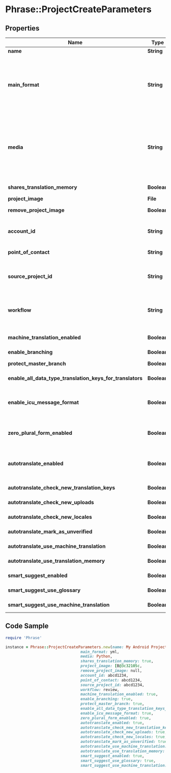 # Phrase::ProjectCreateParameters

## Properties

Name | Type | Description | Notes
------------ | ------------- | ------------- | -------------
**name** | **String** | Name of the project | 
**main_format** | **String** | Main file format specified by its API Extension name. Used for locale downloads if no format is specified. For API Extension names of available file formats see &lt;a href&#x3D;\&quot;https://support.phrase.com/hc/en-us/sections/6111343326364\&quot;&gt;Format Guide&lt;/a&gt; or our &lt;a href&#x3D;\&quot;#formats\&quot;&gt;Formats API Endpoint&lt;/a&gt;. | [optional] 
**media** | **String** | (Optional) Main technology stack used in the project. It affects for example the suggested placeholder style. Predefined values include: &#x60;Ruby&#x60;, &#x60;JavaScript&#x60;, &#x60;AngularJS&#x60;, &#x60;React&#x60;, &#x60;iOS&#x60;, &#x60;Android&#x60;, &#x60;Python&#x60;, &#x60;PHP&#x60;, &#x60;Java&#x60;, &#x60;Go&#x60;, &#x60;Windows Phone&#x60;, &#x60;Rails&#x60;, &#x60;Node.js&#x60;, &#x60;.NET&#x60;, &#x60;Django&#x60;, &#x60;Symfony&#x60;, &#x60;Yii Framework&#x60;, &#x60;Zend Framework&#x60;, &#x60;Apple App Store Description&#x60;, &#x60;Google Play Description&#x60;, but it can also take any other value. | [optional] 
**shares_translation_memory** | **Boolean** | Indicates whether the project should share the account&#39;s translation memory | [optional] 
**project_image** | **File** | Image to identify the project | [optional] 
**remove_project_image** | **Boolean** | Indicates whether the project image should be deleted. | [optional] 
**account_id** | **String** | Account ID to specify the actual account the project should be created in. Required if the requesting user is a member of multiple accounts. | [optional] 
**point_of_contact** | **String** | (Optional) User ID of the point of contact for the project. | [optional] 
**source_project_id** | **String** | When a source project ID is given, a clone of that project will be created, including all locales, keys and translations as well as the main project settings if they are not defined otherwise through the params. | [optional] 
**workflow** | **String** | (Optional) Review Workflow. \&quot;simple\&quot; / \&quot;review\&quot;. &lt;a href&#x3D;\&quot;https://support.phrase.com/hc/en-us/articles/5784094755484\&quot;&gt;Read more&lt;/a&gt; | [optional] 
**machine_translation_enabled** | **Boolean** | (Optional) Enable machine translation support in the project. Required for Autopilot and Smart Suggest | [optional] 
**enable_branching** | **Boolean** | (Optional) Enable branching in the project | [optional] 
**protect_master_branch** | **Boolean** | (Optional) Protect the master branch in project where branching is enabled | [optional] 
**enable_all_data_type_translation_keys_for_translators** | **Boolean** | (Optional) Otherwise, translators are not allowed to edit translations other than strings | [optional] 
**enable_icu_message_format** | **Boolean** | (Optional) We can validate and highlight your ICU messages. &lt;a href&#x3D;\&quot;https://support.phrase.com/hc/en-us/articles/5822319545116\&quot;&gt;Read more&lt;/a&gt; | [optional] 
**zero_plural_form_enabled** | **Boolean** | (Optional) Displays the input fields for the &#39;ZERO&#39; plural form for every key as well although only some languages require the &#39;ZERO&#39; explicitly. | [optional] 
**autotranslate_enabled** | **Boolean** | (Optional) Autopilot, requires machine_translation_enabled. &lt;a href&#x3D;\&quot;https://support.phrase.com/hc/en-us/articles/5822187934364\&quot;&gt;Read more&lt;/a&gt; | [optional] 
**autotranslate_check_new_translation_keys** | **Boolean** | (Optional) Requires autotranslate_enabled to be true | [optional] 
**autotranslate_check_new_uploads** | **Boolean** | (Optional) Requires autotranslate_enabled to be true | [optional] 
**autotranslate_check_new_locales** | **Boolean** | (Optional) Requires autotranslate_enabled to be true | [optional] 
**autotranslate_mark_as_unverified** | **Boolean** | (Optional) Requires autotranslate_enabled to be true | [optional] 
**autotranslate_use_machine_translation** | **Boolean** | (Optional) Requires autotranslate_enabled to be true | [optional] 
**autotranslate_use_translation_memory** | **Boolean** | (Optional) Requires autotranslate_enabled to be true | [optional] 
**smart_suggest_enabled** | **Boolean** | (Optional) Smart Suggest, requires machine_translation_enabled | [optional] 
**smart_suggest_use_glossary** | **Boolean** | (Optional) Requires smart_suggest_enabled to be true | [optional] 
**smart_suggest_use_machine_translation** | **Boolean** | (Optional) Requires smart_suggest_enabled to be true | [optional] 

## Code Sample

```ruby
require 'Phrase'

instance = Phrase::ProjectCreateParameters.new(name: My Android Project,
                                 main_format: yml,
                                 media: Python,
                                 shares_translation_memory: true,
                                 project_image: [B@3c32105c,
                                 remove_project_image: null,
                                 account_id: abcd1234,
                                 point_of_contact: abcd1234,
                                 source_project_id: abcd1234,
                                 workflow: review,
                                 machine_translation_enabled: true,
                                 enable_branching: true,
                                 protect_master_branch: true,
                                 enable_all_data_type_translation_keys_for_translators: true,
                                 enable_icu_message_format: true,
                                 zero_plural_form_enabled: true,
                                 autotranslate_enabled: true,
                                 autotranslate_check_new_translation_keys: true,
                                 autotranslate_check_new_uploads: true,
                                 autotranslate_check_new_locales: true,
                                 autotranslate_mark_as_unverified: true,
                                 autotranslate_use_machine_translation: true,
                                 autotranslate_use_translation_memory: true,
                                 smart_suggest_enabled: true,
                                 smart_suggest_use_glossary: true,
                                 smart_suggest_use_machine_translation: true)
```


